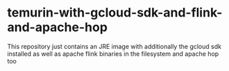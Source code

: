 # temurin-with-gcloud-sdk-and-flink-and-apache-hop

This repository just contains an JRE image with additionally the gcloud sdk installed as well as apache flink binaries in the filesystem and apache hop too